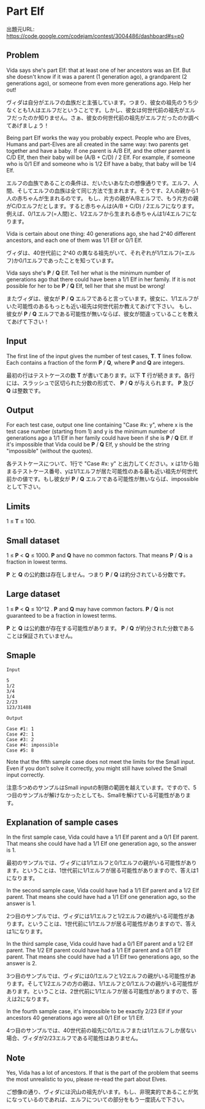 # Part Elf

出題元URL: https://code.google.com/codejam/contest/3004486/dashboard#s=p0

## Problem

Vida says she's part Elf: that at least one of her ancestors was an Elf. But she doesn't know if it was a parent (1 generation ago), a grandparent (2 generations ago), or someone from even more generations ago. Help her out!

ヴィダは自分がエルフの血族だと主張しています。つまり、彼女の祖先のうち少なくとも1人はエルフだということです。しかし、彼女は何世代前の祖先がエルフだったのか知りません。さぁ、彼女の何世代前の祖先がエルフだったのか調べてあげましょう！

Being part Elf works the way you probably expect. People who are Elves, Humans and part-Elves are all created in the same way: two parents get together and have a baby. If one parent is A/B Elf, and the other parent is C/D Elf, then their baby will be (A/B + C/D) / 2 Elf. For example, if someone who is 0/1 Elf and someone who is 1/2 Elf have a baby, that baby will be 1/4 Elf.

エルフの血族であることの条件は、だいたいあなたの想像通りです。エルフ、人間、そしてエルフの血族は全て同じ方法で生まれます。そうです、2人の親から1人の赤ちゃんが生まれるのです。
もし、片方の親がA/Bエルフで、もう片方の親がC/Dエルフだとします。すると赤ちゃんは(A/B + C/D) / 2エルフになります。
例えば、0/1エルフ(=人間)と、1/2エルフから生まれる赤ちゃんは1/4エルフになります。

Vida is certain about one thing: 40 generations ago, she had 2^40 different ancestors, and each one of them was 1/1 Elf or 0/1 Elf.

ヴィダは、40世代前に 2^40 の異なる祖先がいて、それぞれが1/1エルフ(=エルフ)か0/1エルフであったことを知っています。

Vida says she's **P** / **Q** Elf. Tell her what is the minimum number of generations ago that there could have been a 1/1 Elf in her family. If it is not possible for her to be **P** / **Q** Elf, tell her that she must be wrong!

またヴィダは、彼女が **P** / **Q** エルフであると言っています。彼女に、1/1エルフがいた可能性のあるもっとも近い祖先は何世代前か教えてあげて下さい。
もし、彼女が **P** / **Q** エルフである可能性が無いならば、彼女が間違っていることを教えてあげて下さい！

## Input

The first line of the input gives the number of test cases, **T**. **T** lines follow. Each contains a fraction of the form **P** / **Q**, where **P** and **Q** are integers.

最初の行はテストケースの数 **T** が書いてあります。以下 **T** 行が続きます。各行には、スラッシュで区切られた分数の形式で、 **P** / **Q** が与えられます。 **P** 及び **Q** は整数です。

## Output

For each test case, output one line containing "Case #x: y", where x is the test case number (starting from 1) and y is the minimum number of generations ago a 1/1 Elf in her family could have been if she is **P** / **Q** Elf. If it's impossible that Vida could be **P** / **Q** Elf, y should be the string "impossible" (without the quotes).

各テストケースについて、1行で "Case #x: y" と出力してください。x は1から始まるテストケース番号、yは1/1エルフが居た可能性のある最も近い祖先が何世代前かの値です。もし彼女が **P** / **Q** エルフである可能性が無いならば、impossibleとして下さい。

## Limits

1 ≤ **T** ≤ 100.

## Small dataset

1 ≤ **P** < **Q** ≤ 1000.
**P** and **Q** have no common factors. That means **P** / **Q** is a fraction in lowest terms.

**P** と **Q** の公約数は存在しません。つまり **P** / **Q** は約分されている分数です。

## Large dataset

1 ≤ **P** < **Q** ≤ 10^12 .
**P** and **Q** may have common factors. **P** / **Q** is not guaranteed to be a fraction in lowest terms.

**P** と **Q** は公約数が存在する可能性があります。 **P** / **Q** が約分された分数であることは保証されていません。

## Smaple

```
Input 

5
1/2
3/4
1/4
2/23
123/31488

Output

Case #1: 1
Case #2: 1
Case #3: 2
Case #4: impossible
Case #5: 8
```

Note that the fifth sample case does not meet the limits for the Small input. Even if you don't solve it correctly, you might still have solved the Small input correctly.

注意:5つめのサンプルはSmall inputの制限の範囲を越えています。ですので、5つ目のサンプルが解けなかったとしても、Smallを解けている可能性があります。

## Explanation of sample cases

In the first sample case, Vida could have a 1/1 Elf parent and a 0/1 Elf parent. That means she could have had a 1/1 Elf one generation ago, so the answer is 1.

最初のサンプルでは、ヴィダには1/1エルフと0/1エルフの親がいる可能性があります。ということは、1世代前に1/1エルフが居る可能性がありますので、答えは1になります。

In the second sample case, Vida could have had a 1/1 Elf parent and a 1/2 Elf parent. That means she could have had a 1/1 Elf one generation ago, so the answer is 1.

2つ目のサンプルでは、ヴィダには1/1エルフと1/2エルフの親がいる可能性があります。ということは、1世代前に1/1エルフが居る可能性がありますので、答えは1になります。

In the third sample case, Vida could have had a 0/1 Elf parent and a 1/2 Elf parent. The 1/2 Elf parent could have had a 1/1 Elf parent and a 0/1 Elf parent. That means she could have had a 1/1 Elf two generations ago, so the answer is 2.

3つ目のサンプルでは、ヴィダには0/1エルフと1/2エルフの親がいる可能性があります。そして1/2エルフの方の親は、1/1エルフと0/1エルフの親がいる可能性があります。ということは、2世代前に1/1エルフが居る可能性がありますので、答えは2になります。

In the fourth sample case, it's impossible to be exactly 2/23 Elf if your ancestors 40 generations ago were all 0/1 Elf or 1/1 Elf.

4つ目のサンプルでは、40世代前の祖先に0/1エルフまたは1/1エルフしか居ない場合、ヴィダが2/23エルフである可能性はありません。

## Note

Yes, Vida has a lot of ancestors. If that is the part of the problem that seems the most unrealistic to you, please re-read the part about Elves.

ご想像の通り、ヴィダには沢山の祖先がいます。もし、非現実的であることが気になっているのであれば、エルフについての部分をもう一度読んで下さい。
